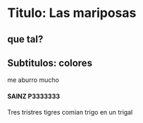# Titulo: Las mariposas

## que tal?

## Subtitulos: colores


me aburro mucho


#### SAINZ P3333333

Tres tristres tigres comian trigo en un trigal